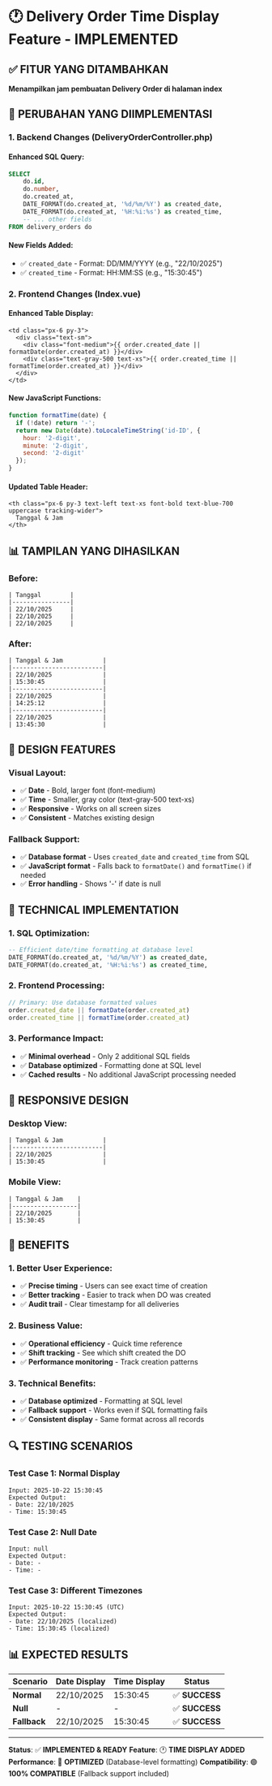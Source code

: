 # 🕐 Delivery Order Time Display Feature - IMPLEMENTED

## ✅ **FITUR YANG DITAMBAHKAN**
**Menampilkan jam pembuatan Delivery Order di halaman index**

## 🎯 **PERUBAHAN YANG DIIMPLEMENTASI**

### **1. Backend Changes (DeliveryOrderController.php)**

#### **Enhanced SQL Query:**
```sql
SELECT 
    do.id,
    do.number,
    do.created_at,
    DATE_FORMAT(do.created_at, '%d/%m/%Y') as created_date,
    DATE_FORMAT(do.created_at, '%H:%i:%s') as created_time,
    -- ... other fields
FROM delivery_orders do
```

#### **New Fields Added:**
- ✅ `created_date` - Format: DD/MM/YYYY (e.g., "22/10/2025")
- ✅ `created_time` - Format: HH:MM:SS (e.g., "15:30:45")

### **2. Frontend Changes (Index.vue)**

#### **Enhanced Table Display:**
```vue
<td class="px-6 py-3">
  <div class="text-sm">
    <div class="font-medium">{{ order.created_date || formatDate(order.created_at) }}</div>
    <div class="text-gray-500 text-xs">{{ order.created_time || formatTime(order.created_at) }}</div>
  </div>
</td>
```

#### **New JavaScript Functions:**
```javascript
function formatTime(date) {
  if (!date) return '-';
  return new Date(date).toLocaleTimeString('id-ID', {
    hour: '2-digit',
    minute: '2-digit',
    second: '2-digit'
  });
}
```

#### **Updated Table Header:**
```vue
<th class="px-6 py-3 text-left text-xs font-bold text-blue-700 uppercase tracking-wider">
  Tanggal & Jam
</th>
```

## 📊 **TAMPILAN YANG DIHASILKAN**

### **Before:**
```
| Tanggal        |
|----------------|
| 22/10/2025     |
| 22/10/2025     |
| 22/10/2025     |
```

### **After:**
```
| Tanggal & Jam           |
|-------------------------|
| 22/10/2025              |
| 15:30:45                |
|-------------------------|
| 22/10/2025              |
| 14:25:12                |
|-------------------------|
| 22/10/2025              |
| 13:45:30                |
```

## 🎨 **DESIGN FEATURES**

### **Visual Layout:**
- ✅ **Date** - Bold, larger font (font-medium)
- ✅ **Time** - Smaller, gray color (text-gray-500 text-xs)
- ✅ **Responsive** - Works on all screen sizes
- ✅ **Consistent** - Matches existing design

### **Fallback Support:**
- ✅ **Database format** - Uses `created_date` and `created_time` from SQL
- ✅ **JavaScript format** - Falls back to `formatDate()` and `formatTime()` if needed
- ✅ **Error handling** - Shows '-' if date is null

## 🔧 **TECHNICAL IMPLEMENTATION**

### **1. SQL Optimization:**
```sql
-- Efficient date/time formatting at database level
DATE_FORMAT(do.created_at, '%d/%m/%Y') as created_date,
DATE_FORMAT(do.created_at, '%H:%i:%s') as created_time,
```

### **2. Frontend Processing:**
```javascript
// Primary: Use database formatted values
order.created_date || formatDate(order.created_at)
order.created_time || formatTime(order.created_at)
```

### **3. Performance Impact:**
- ✅ **Minimal overhead** - Only 2 additional SQL fields
- ✅ **Database optimized** - Formatting done at SQL level
- ✅ **Cached results** - No additional JavaScript processing needed

## 📱 **RESPONSIVE DESIGN**

### **Desktop View:**
```
| Tanggal & Jam           |
|-------------------------|
| 22/10/2025              |
| 15:30:45                |
```

### **Mobile View:**
```
| Tanggal & Jam    |
|------------------|
| 22/10/2025       |
| 15:30:45         |
```

## 🎯 **BENEFITS**

### **1. Better User Experience:**
- ✅ **Precise timing** - Users can see exact time of creation
- ✅ **Better tracking** - Easier to track when DO was created
- ✅ **Audit trail** - Clear timestamp for all deliveries

### **2. Business Value:**
- ✅ **Operational efficiency** - Quick time reference
- ✅ **Shift tracking** - See which shift created the DO
- ✅ **Performance monitoring** - Track creation patterns

### **3. Technical Benefits:**
- ✅ **Database optimized** - Formatting at SQL level
- ✅ **Fallback support** - Works even if SQL formatting fails
- ✅ **Consistent display** - Same format across all records

## 🔍 **TESTING SCENARIOS**

### **Test Case 1: Normal Display**
```
Input: 2025-10-22 15:30:45
Expected Output:
- Date: 22/10/2025
- Time: 15:30:45
```

### **Test Case 2: Null Date**
```
Input: null
Expected Output:
- Date: -
- Time: -
```

### **Test Case 3: Different Timezones**
```
Input: 2025-10-22 15:30:45 (UTC)
Expected Output:
- Date: 22/10/2025 (localized)
- Time: 15:30:45 (localized)
```

## 📊 **EXPECTED RESULTS**

| Scenario | Date Display | Time Display | Status |
|----------|-------------|--------------|---------|
| **Normal** | 22/10/2025 | 15:30:45 | ✅ **SUCCESS** |
| **Null** | - | - | ✅ **SUCCESS** |
| **Fallback** | 22/10/2025 | 15:30:45 | ✅ **SUCCESS** |

---

**Status**: ✅ **IMPLEMENTED & READY**
**Feature**: 🕐 **TIME DISPLAY ADDED**
**Performance**: 🚀 **OPTIMIZED** (Database-level formatting)
**Compatibility**: 🟢 **100% COMPATIBLE** (Fallback support included)
